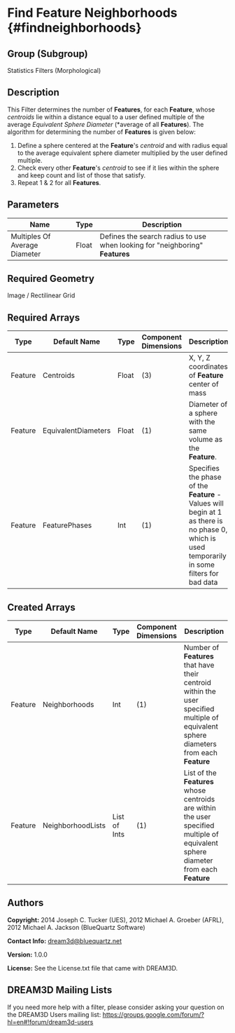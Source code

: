 Find Feature Neighborhoods {#findneighborhoods}
=============

## Group (Subgroup) ##
Statistics Filters (Morphological)

## Description ##
This Filter determines the number of **Features**, for each **Feature**, whose *centroids* lie within a distance equal to a user defined multiple of the average *Equivalent Sphere Diameter* (*average of all **Features**).  The algorithm for determining the number of **Features** is given below:

1. Define a sphere centered at the **Feature**'s *centroid* and with radius equal to the average equivalent sphere diameter multiplied by the user defined multiple.
2. Check every other **Feature**'s *centroid* to see if it lies within the sphere and keep count and list of those that satisfy.
3. Repeat 1 & 2 for all **Features**.

## Parameters ##
| Name | Type | Description |
|------|------| ----------- |
| Multiples Of Average Diameter | Float | Defines the search radius to use when looking for "neighboring" **Features** |

## Required Geometry ##
Image / Rectilinear Grid

## Required Arrays ##
| Type | Default Name | Type | Component Dimensions | Description |
|------|--------------|-------------|---------|-----|
| Feature | Centroids | Float | (3) | X, Y, Z coordinates of **Feature** center of mass |
| Feature | EquivalentDiameters | Float | (1) | Diameter of a sphere with the same volume as the **Feature**. |
| Feature | FeaturePhases | Int | (1) | Specifies the phase of the **Feature** - Values will begin at 1 as there is no phase 0, which is used temporarily in some filters for bad data|

## Created Arrays ##
| Type | Default Name | Type | Component Dimensions | Description |
|------|--------------|-------------|---------|-----|
| Feature | Neighborhoods | Int | (1) | Number of **Features** that have their centroid within the user specified multiple of equivalent sphere diameters from each **Feature** |
| Feature | NeighborhoodLists | List of Ints | (1) | List of the **Features** whose centroids are within the user specified multiple of equivalent sphere diameter from each **Feature** |

## Authors ##
**Copyright:** 2014 Joseph C. Tucker (UES), 2012 Michael A. Groeber (AFRL), 2012 Michael A. Jackson (BlueQuartz Software)

**Contact Info:** dream3d@bluequartz.net

**Version:** 1.0.0

**License:**  See the License.txt file that came with DREAM3D.




## DREAM3D Mailing Lists ##

If you need more help with a filter, please consider asking your question on the DREAM3D Users mailing list:
https://groups.google.com/forum/?hl=en#!forum/dream3d-users


